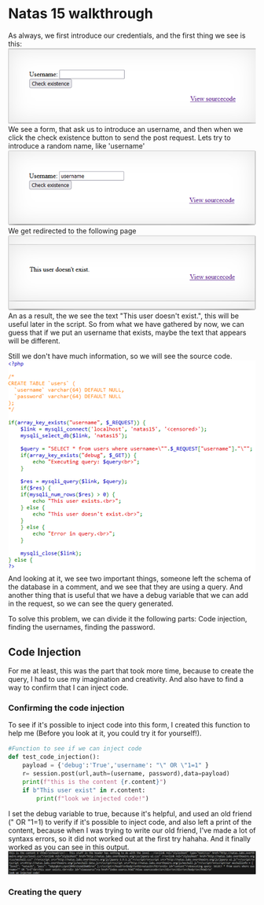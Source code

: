 # Natas 15 walkthrough
As always, we first introduce our credentials, and the first thing we see is this:
![alt text](images/front-end.png)
We see a form, that ask us to introduce an username, and then when we click the check existence button to send the post request. Lets try to introduce a random name, like 'username'
![alt text](images/image1.png)
We get redirected to the following page 
![alt text](images/image2.png)
An as a result, the we see the text "This user doesn't exist.", this will be useful later in the script. 
So from what we have gathered by now, we can guess that if we put an username that exists, maybe the text that appears will be different.

Still we don't have much information, so we will see the source code.
![alt text](images/source_code.png) 
And looking at it, we see two important things, someone left the schema of the database in a comment, and we see that they are using a query. And another thing that is useful that we have a debug variable that we can add in the request, so we can see the query generated. 

To solve this problem, we can divide it the following parts: Code injection, finding the usernames, 
finding the password.

## Code Injection

For me at least, this was the part that took more time, because to create the query, I had to use my imagination and creativity. And also have to find a way to confirm that I can inject code.

### Confirming the code injection
To see if it's possible to inject code into this form, I created this function to help me (Before you look at it, you could try it for yourself!).
```python
#Function to see if we can inject code
def test_code_injection():
    payload = {'debug':'True','username': "\" OR \"1=1" }
    r= session.post(url,auth=(username, password),data=payload)
    print(f"this is the content {r.content}")
    if b"This user exist" in r.content:
        print(f"look we injected code!")
```
I set the debug variable to true, because it's helpful, and used an old friend (" OR "1=1) to verify if it's possible to inject code, and also left a print of the content, because when I was trying to write our old friend, I've made a lot of syntaxs errors, so it did not worked out at the first try hahaha. And it finally worked as you can see in this output.
![alt text](images/output.png)

### Creating the query
